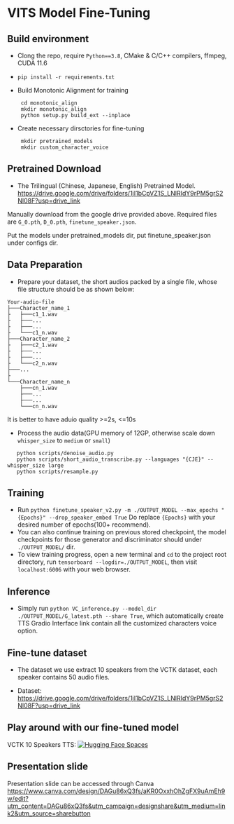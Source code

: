# VITS Model Fine-Tuning
## Build environment
* Clong the repo, require `Python==3.8`, CMake & C/C++ compilers, ffmpeg, CUDA 11.6 

* `pip install -r requirements.txt`

* Build Monotonic Alignment for training
   ```
    cd monotonic_align
    mkdir monotonic_align
    python setup.py build_ext --inplace
    ```

* Create necessary dirsctories for fine-tuning
   ```
    mkdir pretrained_models
    mkdir custom_character_voice
   ```

## Pretrained Download
* The Trilingual (Chinese, Japanese, English) Pretrained Model.
https://drive.google.com/drive/folders/1jI1bCpVZ1S_LNlRIdY9rPM5grS2Nl08F?usp=drive_link

Manually download from the google drive provided above. Required files are `G_0.pth`, `D_0.pth`, `finetune_speaker.json`.

Put the models under pretrained_models dir, put finetune_speaker.json under configs dir.

## Data Preparation
* Prepare your dataset, the short audios packed by a single file, whose file structure should be as shown below:
```
Your-audio-file
├───Character_name_1
├   ├───c1_1.wav
├   ├───...
├   ├───...
├   └───c1_n.wav
├───Character_name_2
├   ├───c2_1.wav
├   ├───...
├   ├───...
├   └───c2_n.wav
├───...
├
└───Character_name_n
    ├───cn_1.wav
    ├───...
    ├───...
    └───cn_n.wav
```  
It is better to have aduio quality >=2s, <=10s

* Process the audio data(GPU memory of 12GP, otherwise scale down `whisper_size` to `medium` or `small`)
```
   python scripts/denoise_audio.py
   python scripts/short_audio_transcribe.py --languages "{CJE}" --whisper_size large
   python scripts/resample.py
   ```

## Training
* Run `python finetune_speaker_v2.py -m ./OUTPUT_MODEL --max_epochs "{Epochs}" --drop_speaker_embed True` Do replace `{Epochs}` with your desired number of epochs(100+ recommend). 
* You can also continue training on previous stored checkpoint, the model checkpoints for those generator and discriminator should under `./OUTPUT_MODEL/` dir.
* To view training progress, open a new terminal and `cd` to the project root directory, run `tensorboard --logdir=./OUTPUT_MODEL`, then visit `localhost:6006` with your web browser.

## Inference
* Simply run `python VC_inference.py --model_dir ./OUTPUT_MODEL/G_latest.pth --share True`, which automatically create TTS Gradio Interface link contain all the customized characters voice option.

## Fine-tune dataset
* The dataset we use extract 10 speakers from the VCTK dataset, each speaker contains 50 audio files.

* Dataset: https://drive.google.com/drive/folders/1jI1bCpVZ1S_LNlRIdY9rPM5grS2Nl08F?usp=drive_link

## Play around with our fine-tuned model
VCTK 10 Speakers TTS: [![Hugging Face Spaces](https://img.shields.io/badge/%F0%9F%A4%97%20Hugging%20Face-Spaces-blue)]([https://huggingface.co/spaces/Russ0sg/my_english_tts_app])

## Presentation slide
Presentation slide can be accessed through Canva [https://www.canva.com/design/DAGu86xQ3fs/aKR0OxxhOhZgFX9uAmEh9w/edit?utm_content=DAGu86xQ3fs&utm_campaign=designshare&utm_medium=link2&utm_source=sharebutton ](https://www.canva.com/design/DAGu86xQ3fs/aKR0OxxhOhZgFX9uAmEh9w/edit?utm_content=DAGu86xQ3fs&utm_campaign=designshare&utm_medium=link2&utm_source=sharebutton) 
